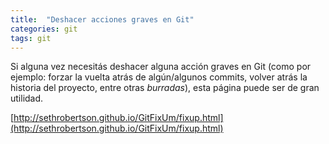 ```yaml
---
title:  "Deshacer acciones graves en Git"
categories: git
tags: git
---
```


Si alguna vez necesitás deshacer alguna acción graves en Git (como por ejemplo: forzar la vuelta atrás de algún/algunos commits, volver atrás la historia del proyecto, entre otras *burradas*), esta página puede ser de gran utilidad.

[http://sethrobertson.github.io/GitFixUm/fixup.html](http://sethrobertson.github.io/GitFixUm/fixup.html)
